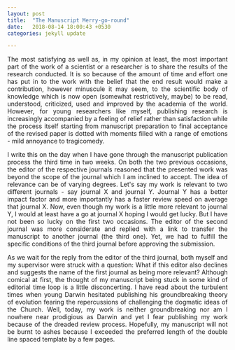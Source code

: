 ```yaml
---
layout: post
title:  "The Manuscript Merry-go-round"
date:   2018-08-14 18:00:43 +0530
categories: jekyll update

---
```


<div style="text-align:justify">

<p>The most satisfying as well as, in my opinion at least, the most important part of the work of a scientist or a researcher is to share the results of the research conducted. It is so because of the amount of time and effort one has put in to the work with the belief that the end result would make a contribution, however minuscule it may seem, to the scientific body of knowledge which is now open (somewhat restrictively, maybe) to be read, understood, criticized, used and improved by the academia of the world. However, for young researchers like myself, publishing research is increasingly accompanied by a feeling of relief rather than satisfaction while the process itself starting from manuscript preparation to final acceptance of the revised paper is dotted with moments filled with a range of emotions - mild annoyance to tragicomedy.  </p>

<p>I write this on the day when I have gone through the manuscript publication process the third time in two weeks. On both the two previous occasions, the editor of the respective journals reasoned that the presented work was beyond the scope of the journal which I am inclined to accept. The idea of relevance can be of varying degrees. Let's say my work is relevant to two different journals - say journal X and journal Y. Journal Y has a better impact factor and more importantly has a faster review speed on average that journal X. Now, even though my work is a little more relevant to journal Y, I would at least have a go at journal X hoping I would get lucky. But I have not been so lucky on the first two occasions. The editor of the second journal was more considerate and replied with a link to transfer the manuscript to another journal (the third one). Yet, we had to fulfill the specific conditions of the third journal before approving the submission.  </p>

<p>As we wait for the reply from the editor of the third journal, both myself and my supervisor were struck with a question: What if this editor also declines and suggests the name of the first journal as being more relevant? Although comical at first, the thought of my manuscript being stuck in some kind of editorial time loop is a little disconcerting. I have read about the turbulent times when young Darwin hesitated publishing his groundbreaking theory of evolution fearing the repercussions of challenging the dogmatic ideas of the Church. Well, today, my work is neither groundbreaking nor am I nowhere near prodigious as Darwin and yet I fear publishing my work because of the dreaded review process. Hopefully, my manuscript will not be burnt to ashes because I exceeded the preferred length of the double line spaced template by a few pages.   </p>

</div>

